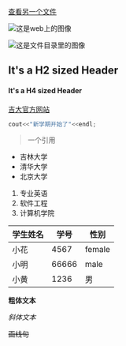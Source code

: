 [查看另一个文件](https://github.com/Alan-Dong/homework/blob/main/README.md)


![这是web上的图像](https://img2.baidu.com/it/u=2996154517,347072896&fm=26&fmt=auto&gp=0.jpg)


![这是文件目录里的图像]()



## It's a H2 sized Header



#### It's a H4 sized Header



[吉大官方网站](https://www.jlu.edu.cn/)



```c++
cout<<"新学期开始了"<<endl;
```



> 一个引用



- 吉林大学
- 清华大学
- 北京大学



1. 专业英语
2. 软件工程
3. 计算机学院



| 学生姓名 | 学号 | 性别 |
| -------- | ---- | ---- |
| 小花     | 4567 | female|
| 小明     | 66666 | male   |
| 小黄     | 1236 | 男   |

**粗体文本**

*斜体文本*

~~画线句~~
